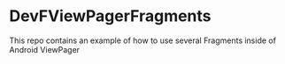 # DevFViewPagerFragments
This repo contains an example of how to use several Fragments inside of Android ViewPager
